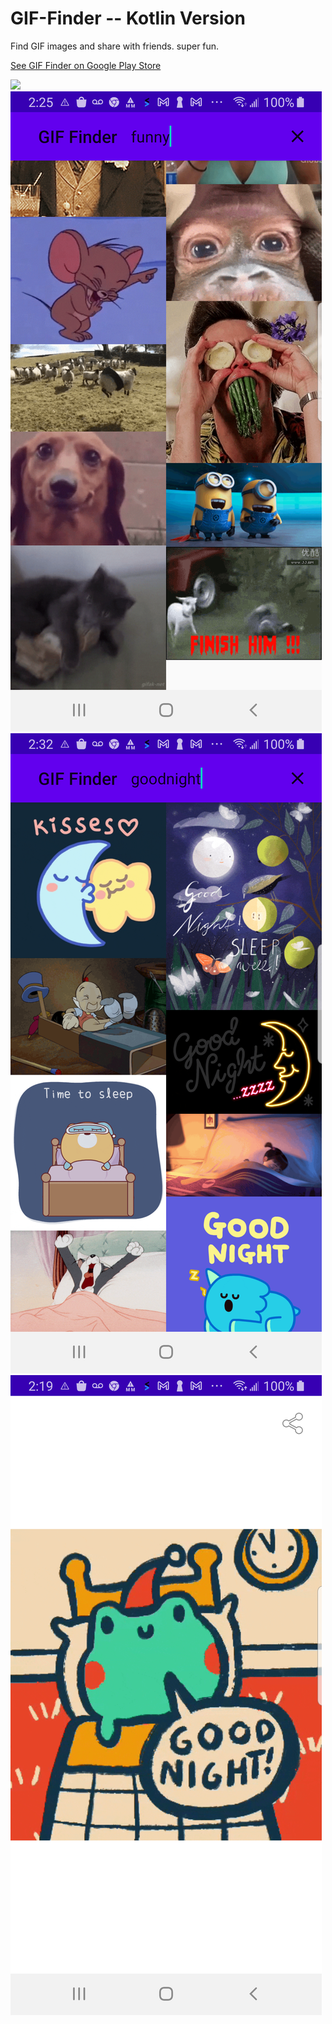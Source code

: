 # GIF-Finder -- Kotlin Version

Find GIF images and share with friends.  super fun.


[See GIF Finder on Google Play Store](https://play.google.com/store/apps/details?id=com.kk.android.fuzzy_waddle)


<img src="/JAVA/GIF-Finder-Java/external/external/screenshot_main2.png"/>


<img src="/JAVA/GIF-Finder-Java/external/screenshot_main4.png"/>


<img src="/JAVA/GIF-Finder-Java/external/screenshot_main6.png"/>


<img src="/JAVA/GIF-Finder-Java/external/screenshot_details2.png"/>
